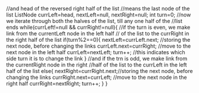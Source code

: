 //and head of the reversed right half of the list
//means the last node of the list
ListNode currLeft=head, nextLeft=null, nextRight=null;
int turn=0;
//now we iterate through both the halves of the list, till any one half of the
//list ends
while(currLeft!=null && currRight!=null){
//if the turn is even, we make link from the currentLeft node in the left half
// of the list to the currRight in the right half of the list
if(turn%2==0){
nextLeft=currLeft.next; //storing the next node, before changing the links
currLeft.next=currRight; //move to the next node in the left half
currLeft=nextLeft;
turn++; //this indicates which side turn it is to change the link
}
//and if the trn is odd, we make link from the currentRight node in the right
//half of the list to the currLeft in the left half of the list
else{
nextRight=currRight.next;//storing the next node, before changing the links
currRight.next=currLeft; //move to the next node in the right half
currRight=nextRight;
turn++;
}
}